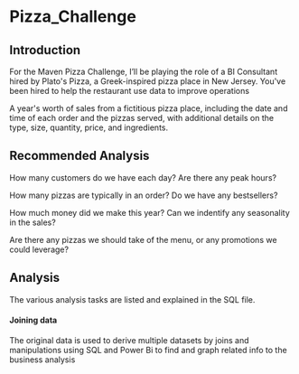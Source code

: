 # Pizza_Challenge
 
## Introduction
For the Maven Pizza Challenge, I’ll be playing the role of a BI Consultant hired by Plato's Pizza, a Greek-inspired pizza place in New Jersey. You've been hired to help the restaurant use data to improve operations



A year's worth of sales from a fictitious pizza place, including the date and time of each order and the pizzas served, with additional details on the type, size, quantity, price, and ingredients.

## Recommended Analysis

How many customers do we have each day? Are there any peak hours?

How many pizzas are typically in an order? Do we have any bestsellers?

How much money did we make this year? Can we indentify any seasonality in the sales?

Are there any pizzas we should take of the menu, or any promotions we could leverage?

## Analysis
The various analysis tasks are listed and explained in the SQL file.

#### Joining data
The original data is used to derive multiple datasets by joins and manipulations using SQL and Power Bi to find and graph related info to the business analysis
